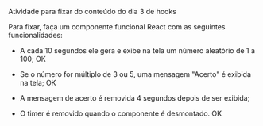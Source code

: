 Atividade para fixar do conteúdo do dia 3 de hooks

Para fixar, faça um componente funcional React com as seguintes funcionalidades:

* A cada 10 segundos ele gera e exibe na tela um número aleatório de 1 a 100; OK

* Se o número for múltiplo de 3 ou 5, uma mensagem "Acerto" é exibida na tela; OK

* A mensagem de acerto é removida 4 segundos depois de ser exibida;

* O timer é removido quando o componente é desmontado. OK
